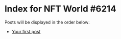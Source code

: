 # Index for NFT World #6214
Posts will be displayed in the order below:

- [Your first post](./001-first.md)


